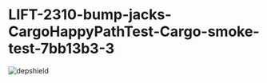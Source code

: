 # LIFT-2310-bump-jacks-CargoHappyPathTest-Cargo-smoke-test-7bb13b3-3

![depshield](https://dev1.dev.depshield.sonatype.org/badges/depshield-testing/LIFT-2310-bump-jacks-CargoHappyPathTest-Cargo-smoke-test-7bb13b3-3/depshield.svg)
